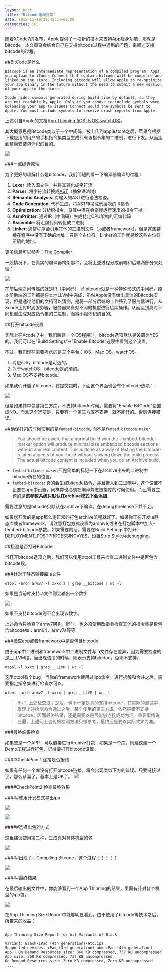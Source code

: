 ```yaml
---
layout: post
title: "Bitcode适配指南"
date: 2015-11-19T19:41:34+08:00
categories: iOS
---
```


随着XCode7的发布，Apple提供了一项新的技术来支持App瘦身功能，那就是Bitcode。本文章将会结合自己在支持bitcode过程中遇到的问题，来阐述支持bitcode的过程。


##BitCode是什么

~~~
Bitcode is an intermediate representation of a compiled program. Apps you upload to iTunes Connect that contain bitcode will be compiled and linked on the store. Including bitcode will allow Apple to re-optimize your app binary in the future without the need to submit a new version of your app to the store.

Xcode hides symbols generated during build time by default, so they are not readable by Apple. Only if you choose to include symbols when uploading your app to iTunes Connect would the symbols be sent to Apple. You must include symbols to receive crash reports from Apple.
~~~

上述引自Apple的文档[App Thinning (iOS, tvOS, watchOS)](https://developer.apple.com/library/prerelease/ios/documentation/IDEs/Conceptual/AppDistributionGuide/AppThinning/AppThinning.html#//apple_ref/doc/uid/TP40012582-CH35)。

其大概意思是Bitcode类似于一个中间码，被上传到applestore之后，苹果会根据下载应用的用户的手机指令集类型生成只有该指令集的二进制，进行下发。从而达到精简安装包体积的目的。

![](http://ww2.sinaimg.cn/large/7df22103jw1ey79g6evsij20kb08rmxg.jpg)

###一点编译原理

为了更好的理解什么是bitcode，我们简短的看一下编译器编译的过程：

1. **Lexer** :读入源文件，并将其转化成字符流
2. **Parser** :将字符流转换成[AST](https://en.wikipedia.org/wiki/Abstract_syntax_tree)（抽象语法树）
3. **Semantic Analysis**: 对输入的AST进行语法检查。
4. **Code Generation**: 代码生成，将AST转换成低层次的IR指令
5. **Optimization**: 分析IR指令，将其中潜在会拖慢运行速度的指令干掉。
6. **AsmPrinter**: 通过IR（中间码）生成特定CPU架构的汇编代码
7. **Assemble**: 将汇编代码转化成二进制
8. **Linker**: 通常程序会引用其他的二进制文件（.a或者framework)，但是这些链接在程序中没有正确的地址，只是个占位符。Linker的工作就是给这些占位符正确的地址。

更多信息可以参考：[The Compiler](https://www.objc.io/issues/6-build-tools/compiler/)



一般情况下，在真实的编译器构架那种，会将上述过程分成前端和后端两部分来处理：

![](http://ww4.sinaimg.cn/large/7df22103jw1eyd62a1opyj21f816sn5d.jpg)

在前后端之间传递的就是IR（中间码），而bitcode就是一种特殊形式的中间码。原本前后端的工作都是在本地LLVM中完成，虽然Apple没有给出具体的Bitcode实现，但是通过他们的文档可以猜测，是将一部分后端的工作移到了服务器进行。从Xcode上传IR到服务器，服务器来真对不同的机型进行后续操作。从而达到真对不同机型生成对应指令集的二进制，而减小报体积的目的。


##打开bitcode设置

实际上在Xcode 7中，我们新建一个iOS程序时，bitcode选项默认是设置为YES的。我们可以在”Build Settings”->”Enable Bitcode”选项中看到这个设置。

不过，我们现在需要考虑的是三个平台：iOS，Mac OS，watchOS。

1. 对应iOS，bitcode是可选的。
2. 对于watchOS，bitcode是必须的。
3. Mac OS不支持bitcode。

如果我们开启了bitcode，在提交包时，下面这个界面也会有个bitcode选项：

![](http://ww4.sinaimg.cn/large/7df22103jw1ey79j7ofbzj20lm0awmz1.jpg)

但是如果其中包含第三方库，不支持bitcode时候。需要将"Enable BitCode"设置成NO。而且这个选项是，只要有一个第三方库不支持，就不能开的。否则连接错误。

##确保打包的时候使用的是```fembed-bitcode```, 而不是```fembed-bitcode-maker```

> You should be aware that a normal build with the -fembed-bitcode-marker option will produce minimal size embedded bitcode sections without any real content. This is done as a way of testing the bitcode-related aspects of your build without slowing down the build process. The actual bitcode content is included when you do an Archive build.

+  ```fembed-bitcode-maker```:只是简单的标记一下在archive出来的二进制中bitcdoe所在的位置。
+  ```fembed-bitcode```: 真的会生成bitcode指令，并且嵌入到二进制中，这个设置不止要在app中设置，同样你也必须在编译静态链接库的时候使用。而且需要主题的是**该参数系统只默认在archive模式下会添加**

需要注意的是bitcode只默认在archive下编译。在debug和release下并不会。

如果您开发的是app那么走正常的打包archive流程就好了。如果你正在开发.a静态库或者framework，请注意打包方式设置为archive,或者在打包脚本中加入-fembed-bitcode参数。如果需要的话，需要在Build Settings中打开 DEPLOYMENT_POSTPROCESSING=YES，设置Strip Style为debugging。

##检测是否打开Bitcode

当打开bitcdoe选项之后，我们可以使用otool工具来检查二进制文件中是否包含bitcode段。

###针对于静态链接库.a文件

~~~
otool -arch armv7 -l xxxx.a | grep __bitcode | wc -l
~~~

如果是当前库支持.a文件则会输出一个数字

![](http://ww3.sinaimg.cn/large/7df22103jw1ey7d1wkb9aj21a7032gmo.jpg)

如果不支持bitcode则不会出现该数字。

上述命令只检查了armv7架构，同时，也必须使用改指令检查其他的指令集是否包含bitcode如：arm64，armv7s等等

###检查app或者framework中是否包含bitcode

由于app中二进制和framework中二进制文件与.a文件存在差异，因为需要检查的是__LLVM段，当出现该段的时候，则表示支持bitcdoe，否则不支持。

~~~
otool -l xxxx | grep __LLVM | wc -l
~~~

这里otool有个bug，当你的framework使用过lipo命令，进行拆解和合并之后，需要指定指令集进行检查才可以。

~~~
otool -arch armv7 -l xxxx | grep __LLVM | wc -l
~~~

> BUT, 上述检查过了之后，也不一定是真的支持bitcode，在实际的测试中，发现上述检测命令通过之后，某个使用的第三方库，依然报错不支持bitcode。因而最终结果，还是需要以是否能够连接成功为准。重要事情说三遍，上述网上流传的检测方法只做参考，最终还是要以实际效果为准。

###最终结果检查

如果您是一个APP，可以直接进行Archive打包，如果是一个库，则建议建一个Demo工程进行打包，记得要打开bitcode设置。

####CheckPoint1  连接是否报错

如果有任何一个库没有打开bitcode链接，将会出现类似下方的错误。只要链接过了，那么恭喜了，基本上是OK了。
![](http://ww4.sinaimg.cn/large/7df22103jw1eyc7gbmexbj21fy04o7as.jpg)

####CheckPoint2 检查最终效果

#####使用开发模式导出ipa

![](http://ww3.sinaimg.cn/large/7df22103jw1eyc7nexdfbj206t07qmxo.jpg)

![](http://ww1.sinaimg.cn/large/7df22103jw1eyc7o22jrtj20g409qmyv.jpg)

#####选择出包的方式

这里建议使用第二种，生成真对具体机型的包


![](http://ww2.sinaimg.cn/large/7df22103jw1eyc7occxdqj20g409q408.jpg)

#####出现了，Compiling Bitcode，这个过程！！！！！

![](http://ww4.sinaimg.cn/large/7df22103jw1eyc7pqgxolj20g409q3ys.jpg)


#####最终结果

在最后输出的文件中，你能够看到一个App Thinning的结果，里面有针对各个机型的ipa包。

![](http://ww2.sinaimg.cn/large/7df22103jw1eyc7r9u55sj20b809575p.jpg)

在App Thinning Size Report中能够明显看到，由于使用了bitcode等技术之后，所带来的收益：

~~~

App Thinning Size Report for All Variants of Black

Variant: Black-iPad (4th generation)-etc.ipa
Supported devices: iPad (3rd generation) and iPad (4th generation)
App + On Demand Resources size: 368 KB compressed, 737 KB uncompressed
App size: 368 KB compressed, 737 KB uncompressed
On Demand Resources size: Zero KB compressed, Zero KB uncompressed
....
~~~
